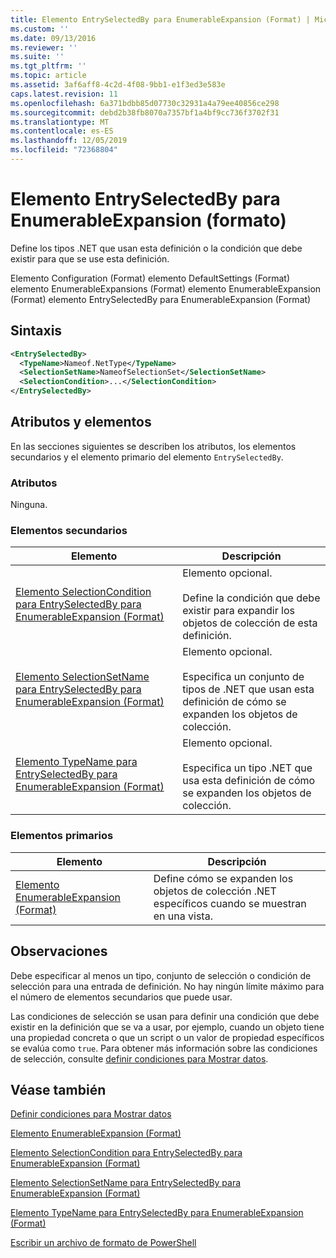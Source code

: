 ```yaml
---
title: Elemento EntrySelectedBy para EnumerableExpansion (Format) | Microsoft Docs
ms.custom: ''
ms.date: 09/13/2016
ms.reviewer: ''
ms.suite: ''
ms.tgt_pltfrm: ''
ms.topic: article
ms.assetid: 3af6aff8-4c2d-4f08-9bb1-e1f3ed3e583e
caps.latest.revision: 11
ms.openlocfilehash: 6a371bdbb85d07730c32931a4a79ee40856ce298
ms.sourcegitcommit: debd2b38fb8070a7357bf1a4bf9cc736f3702f31
ms.translationtype: MT
ms.contentlocale: es-ES
ms.lasthandoff: 12/05/2019
ms.locfileid: "72368804"
---
```

# <a name="entryselectedby-element-for-enumerableexpansion-format"></a>Elemento EntrySelectedBy para EnumerableExpansion (formato)

Define los tipos .NET que usan esta definición o la condición que debe existir para que se use esta definición.

Elemento Configuration (Format) elemento DefaultSettings (Format) elemento EnumerableExpansions (Format) elemento EnumerableExpansion (Format) elemento EntrySelectedBy para EnumerableExpansion (Format)

## <a name="syntax"></a>Sintaxis

```xml
<EntrySelectedBy>
  <TypeName>Nameof.NetType</TypeName>
  <SelectionSetName>NameofSelectionSet</SelectionSetName>
  <SelectionCondition>...</SelectionCondition>
</EntrySelectedBy>
```

## <a name="attributes-and-elements"></a>Atributos y elementos

En las secciones siguientes se describen los atributos, los elementos secundarios y el elemento primario del elemento `EntrySelectedBy`.

### <a name="attributes"></a>Atributos

Ninguna.

### <a name="child-elements"></a>Elementos secundarios

|Elemento|Descripción|
|-------------|-----------------|
|[Elemento SelectionCondition para EntrySelectedBy para EnumerableExpansion (Format)](./selectioncondition-element-for-entryselectedby-for-enumerableexpansion-format.md)|Elemento opcional.<br /><br /> Define la condición que debe existir para expandir los objetos de colección de esta definición.|
|[Elemento SelectionSetName para EntrySelectedBy para EnumerableExpansion (Format)](./selectionsetname-element-for-entryselectedby-for-enumerableexpansion-format.md)|Elemento opcional.<br /><br /> Especifica un conjunto de tipos de .NET que usan esta definición de cómo se expanden los objetos de colección.|
|[Elemento TypeName para EntrySelectedBy para EnumerableExpansion (Format)](./typename-element-for-entryselectedby-for-enumerableexpansion-format.md)|Elemento opcional.<br /><br /> Especifica un tipo .NET que usa esta definición de cómo se expanden los objetos de colección.|

### <a name="parent-elements"></a>Elementos primarios

|Elemento|Descripción|
|-------------|-----------------|
|[Elemento EnumerableExpansion (Format)](./enumerableexpansion-element-format.md)|Define cómo se expanden los objetos de colección .NET específicos cuando se muestran en una vista.|

## <a name="remarks"></a>Observaciones

Debe especificar al menos un tipo, conjunto de selección o condición de selección para una entrada de definición. No hay ningún límite máximo para el número de elementos secundarios que puede usar.

Las condiciones de selección se usan para definir una condición que debe existir en la definición que se va a usar, por ejemplo, cuando un objeto tiene una propiedad concreta o que un script o un valor de propiedad específicos se evalúa como `true`. Para obtener más información sobre las condiciones de selección, consulte [definir condiciones para Mostrar datos](./defining-conditions-for-displaying-data.md).

## <a name="see-also"></a>Véase también

[Definir condiciones para Mostrar datos](./defining-conditions-for-displaying-data.md)

[Elemento EnumerableExpansion (Format)](./enumerableexpansion-element-format.md)

[Elemento SelectionCondition para EntrySelectedBy para EnumerableExpansion (Format)](./selectioncondition-element-for-entryselectedby-for-enumerableexpansion-format.md)

[Elemento SelectionSetName para EntrySelectedBy para EnumerableExpansion (Format)](./selectionsetname-element-for-entryselectedby-for-enumerableexpansion-format.md)

[Elemento TypeName para EntrySelectedBy para EnumerableExpansion (Format)](./typename-element-for-entryselectedby-for-enumerableexpansion-format.md)

[Escribir un archivo de formato de PowerShell](./writing-a-powershell-formatting-file.md)

